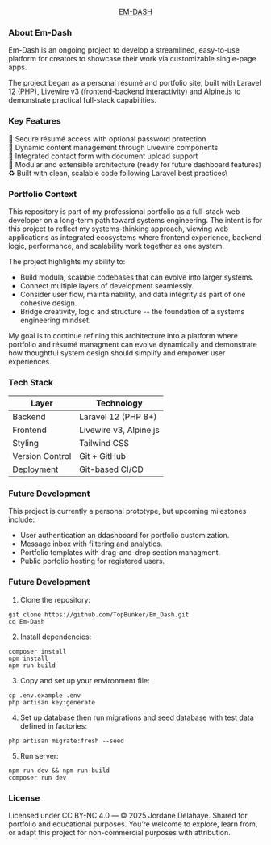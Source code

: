 <p align="center"><a href="https://www.rightsolutions.pro" target="_blank">EM-DASH</a></p>

### About Em-Dash

Em-Dash is an ongoing project to develop a streamlined, easy-to-use platform for creators to showcase their work via customizable single-page apps. 

The project began as a personal résumé and portfolio site, built with Laravel 12 (PHP), Livewire v3 (frontend-backend interactivity) and Alpine.js to demonstrate practical full-stack capabilities. 


### Key Features

:closed_lock_with_key: Secure résumé access with optional password protection\
:file_folder: Dynamic content management through Livewire components\
:incoming_envelope: Integrated contact form with document upload support\
:jigsaw: Modular and extensible architecture (ready for future dashboard features)\
:recycle: Built with clean, scalable code following Laravel best practices\


### Portfolio Context

This repository is part of my professional portfolio as a full-stack web developer on a long-term path toward systems engineering. The intent is for this project to reflect my systems-thinking approach, viewing web applications as integrated ecosystems where frontend experience, backend logic, performance, and scalability work together as one system. 

The project highlights my ability to:

+ Build modula, scalable codebases that can evolve into larger systems. 
+ Connect multiple layers of development seamlessly. 
+ Consider user flow, maintainability, and data integrity as part of one cohesive design. 
+ Bridge creativity, logic and structure -- the foundation of a systems engineering mindset. 

My goal is to continue refining this architecture into a platform where portfolio and résumé managment can evolve dynamically and demonstrate how thoughtful system design should simplify and empower user experiences.


### Tech Stack

| Layer             | Technology |
| ---               | --- |
| Backend           | Laravel 12 (PHP 8+) |
| Frontend          | Livewire v3, Alpine.js |
| Styling           | Tailwind CSS |
| Version Control   | Git + GitHub |
| Deployment        | Git-based CI/CD |


### Future Development

This project is currently a personal prototype, but upcoming milestones include:

+ User authentication an ddashboard for portfolio customization. 
+ Message inbox with filtering and analytics. 
+ Portfolio templates with drag-and-drop section managment. 
+ Public porfolio hosting for registered users.


### Future Development

1. Clone the repository:

```
git clone https://github.com/TopBunker/Em_Dash.git
cd Em-Dash
```

2. Install dependencies:

```
composer install
npm install 
npm run build
```

3. Copy and set up your environment file:

```
cp .env.example .env
php artisan key:generate
```

4. Set up database then run migrations and seed database with test data defined in factories:

```
php artisan migrate:fresh --seed
```

5. Run server:

```
npm run dev && npm run build
composer run dev
```

### License

Licensed under CC BY-NC 4.0 — © 2025 Jordane Delahaye.
Shared for portfolio and educational purposes. You’re welcome to explore, learn from, or adapt this project for non-commercial purposes with attribution.


